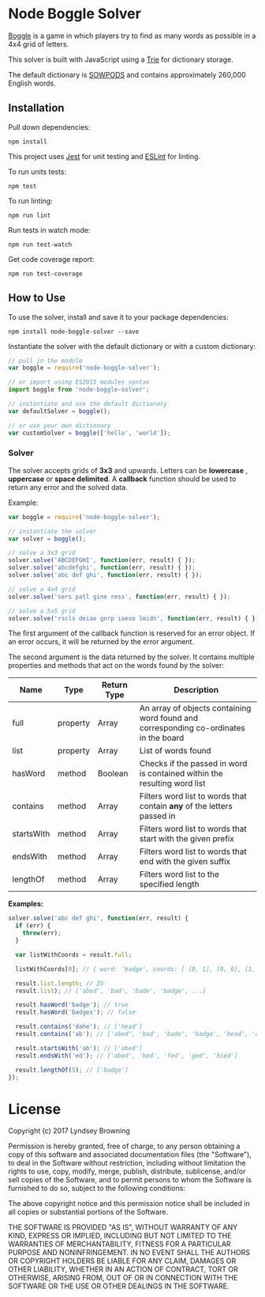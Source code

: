 # Node Boggle Solver

[Boggle](https://en.wikipedia.org/wiki/Boggle) is a game in which players try to find as many words as possible in a 4x4 grid of letters.

This solver is built with JavaScript using a [Trie](https://en.wikipedia.org/wiki/Trie) for dictionary storage.

The default dictionary is [SOWPODS](https://en.wikipedia.org/wiki/Collins_Scrabble_Words) and contains approximately 260,000 English words.

## Installation

Pull down dependencies:

```
npm install
```

This project uses [Jest](https://facebook.github.io/jest/) for unit testing and [ESLint](http://eslint.org/) for linting.

To run units tests:

```
npm test
```

To run linting:

```
npm run lint
```

Run tests in watch mode:

```
npm run test-watch
```

Get code coverage report:

```
npm run test-coverage
```

## How to Use

To use the solver, install and save it to your package dependencies:

```
npm install node-boggle-solver --save
```

Instantiate the solver with the default dictionary or with a custom dictionary:

```javascript
// pull in the module
var boggle = require('node-boggle-solver');

// or import using ES2015 modules syntax
import boggle from 'node-boggle-solver';

// instantiate and use the default dictionary
var defaultSolver = boggle();

// or use your own dictionary
var customSolver = boggle(['hello', 'world']);
```

### Solver

The solver accepts grids of **3x3** and upwards. Letters can be **lowercase** , **uppercase** or **space delimited**. A **callback** function should be used to return any error and the solved data.

Example:

```javascript
var boggle = require('node-boggle-solver');

// instantiate the solver
var solver = boggle();

// solve a 3x3 grid
solver.solve('ABCDEFGHI', function(err, result) { });
solver.solve('abcdefghi', function(err, result) { });
solver.solve('abc def ghi', function(err, result) { });

// solve a 4x4 grid
solver.solve('sers patl gine ress', function(err, result) { });

// solve a 5x5 grid
solver.solve('rscls deiae gnrp iaeso lmidn', function(err, result) { });
```

The first argument of the callback function is reserved for an error object. If an error occurs, it will be returned by the error argument.  

The second argument is the data returned by the solver. It contains multiple properties and methods that act on the words found by the solver:

| **Name**   | **Type** | **Return Type** | **Description**                                                                       |
|------------|----------|-----------------|---------------------------------------------------------------------------------------|
| full       | property | Array           | An array of objects containing word found and corresponding co-ordinates in the board |
| list       | property | Array           | List of words found                                                                   |
| hasWord    | method   | Boolean         | Checks if the passed in word is contained within the resulting word list              |
| contains   | method   | Array           | Filters word list to words that contain **any** of the letters passed in              |
| startsWith | method   | Array           | Filters word list to words that start with the given prefix                           |
| endsWith   | method   | Array           | Filters word list to words that end with the given suffix                             |
| lengthOf   | method   | Array           | Filters word list to the specified length                                             |

**Examples:**

```javascript
solver.solve('abc def ghi', function(err, result) {
  if (err) {
    throw(err);
  }

  var listWithCoords = result.full;

  listWithCoords[0]; // { word: 'badge', coords: [ [0, 1], [0, 0], [1, 0], [2, 0], [1, 1] ] }

  result.list.length; // 25
  result.list); // ['abed', 'bad', 'bade', 'badge', ...]

  result.hasWord('badge'); // true
  result.hasWord('badges'); // false

  result.contains('dahe'); // ['head']
  result.contains('ab'); // ['abed', 'bad', 'bade', 'badge', 'bead', 'dab']

  result.startsWith('ab'); // ['abed']
  result.endsWith('ed'); // ['abed', 'bed', 'fed', 'ged', 'hied']

  result.lengthOf(5); // ['badge']
});
```

# License

Copyright (c) 2017 Lyndsey Browning

Permission is hereby granted, free of charge, to any person obtaining a copy
of this software and associated documentation files (the "Software"), to deal
in the Software without restriction, including without limitation the rights
to use, copy, modify, merge, publish, distribute, sublicense, and/or sell
copies of the Software, and to permit persons to whom the Software is
furnished to do so, subject to the following conditions:

The above copyright notice and this permission notice shall be included in all
copies or substantial portions of the Software.

THE SOFTWARE IS PROVIDED "AS IS", WITHOUT WARRANTY OF ANY KIND, EXPRESS OR
IMPLIED, INCLUDING BUT NOT LIMITED TO THE WARRANTIES OF MERCHANTABILITY,
FITNESS FOR A PARTICULAR PURPOSE AND NONINFRINGEMENT. IN NO EVENT SHALL THE
AUTHORS OR COPYRIGHT HOLDERS BE LIABLE FOR ANY CLAIM, DAMAGES OR OTHER
LIABILITY, WHETHER IN AN ACTION OF CONTRACT, TORT OR OTHERWISE, ARISING FROM,
OUT OF OR IN CONNECTION WITH THE SOFTWARE OR THE USE OR OTHER DEALINGS IN THE
SOFTWARE.
